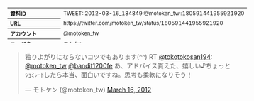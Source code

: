 <table style="font-size: 9pt; width: 610px; margin-bottom: 20px; height: 80px;">
<tbody>
    <tr>
        <th align=left>資料ID</th>
        <td align=left>TWEET::2012-03-16_184849:@motoken_tw::180591441955921920</td>
    </tr>
    <tr>
        <th align=left>URL</th>
        <td align=left>https://twitter.com/motoken_tw/status/180591441955921920</td>
    </tr>
    <tr>
        <th align=left>アカウント</th>
        <td align=left>@motoken_tw</td>
    </tr>
    <tr>
        <th align=left>ユーザ名</th>
        <td align=left>モトケン</td>
    </tr>
    <tr>
        <th align=left>ツイートの記録日時</th>
        <td align=left>created_at 2022-08-24_1458</td>
    </tr>
</tbody>
</table>
<blockquote class="twitter-tweet" data-width="450"  data-lang="ja"><p lang="ja" dir="ltr">独りよがりにならないコツでもあります(^^)  RT <a href="https://twitter.com/tokotokosan194?ref_src=twsrc%5Etfw">@tokotokosan194</a>: <a href="https://twitter.com/motoken_tw?ref_src=twsrc%5Etfw">@motoken_tw</a> <a href="https://twitter.com/bandit1200fe?ref_src=twsrc%5Etfw">@bandit1200fe</a> あ、アドバイス貰えた、嬉しい♪ちょっとｼｭﾐﾚｰﾄしたら本当、面白いですね。思考も柔軟になりそう！</p>&mdash; モトケン (@motoken_tw) <a href="https://twitter.com/motoken_tw/status/180591441955921920?ref_src=twsrc%5Etfw">March 16, 2012</a></blockquote>
<script async src="https://platform.twitter.com/widgets.js" charset="utf-8"></script>


